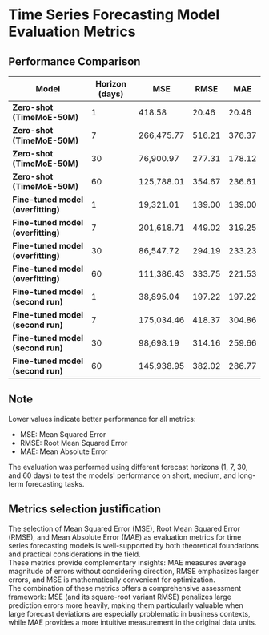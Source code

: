# Time Series Forecasting Model Evaluation Metrics

## Performance Comparison

| **Model** | **Horizon (days)** | **MSE** | **RMSE** | **MAE** |
|-------|----------------|-----|------|-----|
| **Zero-shot (TimeMoE-50M)** | 1 | 418.58 | 20.46 | 20.46 |
| **Zero-shot (TimeMoE-50M)** | 7 | 266,475.77 | 516.21 | 376.37 |
| **Zero-shot (TimeMoE-50M)** | 30 | 76,900.97 | 277.31 | 178.12 |
| **Zero-shot (TimeMoE-50M)** | 60 | 125,788.01 | 354.67 | 236.61 |
| **Fine-tuned model (overfitting)** | 1 | 19,321.01 | 139.00 | 139.00 |
| **Fine-tuned model (overfitting)** | 7 | 201,618.71 | 449.02 | 319.25 |
| **Fine-tuned model (overfitting)** | 30 | 86,547.72 | 294.19 | 233.23 |
| **Fine-tuned model (overfitting)** | 60 | 111,386.43 | 333.75 | 221.53 |
| **Fine-tuned model (second run)** | 1 | 38,895.04 | 197.22 | 197.22 |
| **Fine-tuned model (second run)** | 7 | 175,034.46 | 418.37 | 304.86 |
| **Fine-tuned model (second run)** | 30 | 98,698.19 | 314.16 | 259.66 |
| **Fine-tuned model (second run)** | 60 | 145,938.95 | 382.02 | 286.77 |

## Note

Lower values indicate better performance for all metrics:
- MSE: Mean Squared Error
- RMSE: Root Mean Squared Error
- MAE: Mean Absolute Error

The evaluation was performed using different forecast horizons (1, 7, 30, and 60 days) to test the models' performance on short, medium, and long-term forecasting tasks.

## Metrics selection justification
The selection of Mean Squared Error (MSE), Root Mean Squared Error (RMSE), and Mean Absolute Error (MAE) as evaluation metrics for time series forecasting models is well-supported by both theoretical foundations and practical considerations in the field.  
These metrics provide complementary insights: MAE measures average magnitude of errors without considering direction, RMSE emphasizes larger errors, and MSE is mathematically convenient for optimization.  
The combination of these metrics offers a comprehensive assessment framework: MSE (and its square-root variant RMSE) penalizes large prediction errors more heavily, making them particularly valuable when large forecast deviations are especially problematic in business contexts, while MAE provides a more intuitive measurement in the original data units. 